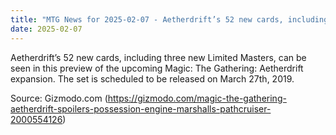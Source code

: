 ```yaml
---
title: "MTG News for 2025-02-07 - Aetherdrift’s 52 new cards, including three new Li..."
date: 2025-02-07
---
```


Aetherdrift’s 52 new cards, including three new Limited Masters, can be seen in this preview of the upcoming Magic: The Gathering: Aetherdrift expansion. The set is scheduled to be released on March 27th, 2019.

Source: Gizmodo.com (https://gizmodo.com/magic-the-gathering-aetherdrift-spoilers-possession-engine-marshalls-pathcruiser-2000554126)
